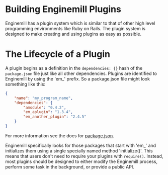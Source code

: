# Building Enginemill Plugins

Enginemill has a plugin system which is similar to that of other high level programming environments like Ruby on Rails. The plugin system is designed to make creating and using plugins as easy as possible.

# The Lifecycle of a Plugin
A plugin begins as a definition in the `dependencies: {}` hash of the `package.json` file just like all other dependencies. Plugins are identified to Enginemill by using the 'em_' prefix. So a package.json file might look something like this:

```JSON
{
    "name": "my_program_name",
    "dependencies": {
        "amodule": "0.4.2",
        "em_aplugin": "1.3.4",
        "em_another_plugin": "2.4.5"
    }
}
```

For more information see the docs for [package.json](package_json.md).

Enginemill specifically looks for those packages that start with 'em_' and initializes them using a single specially named method 'initialize()'. This means that users don't need to require your plugins with `require()`. Instead, most plugins should be designed to either modify the Enginemill process, perform some task in the background, or provide a public API.



